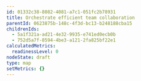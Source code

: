 ```yaml
---
id: 01332c38-8082-4081-a7c1-051fc2b78931
title: Orchestrate efficient team collaboration
parentId: 0623875b-148c-4f3d-bc13-b248188cba15
childrenIds:
  - 5a1f321a-ad21-4e32-9935-e741ed0ecb0b
  - 752d5a7f-8594-4be3-a121-2fa825bf22e1
calculatedMetrics:
  readinessLevel: 0
nodeState: draft
type: map
setMetrics: {}
---
```

